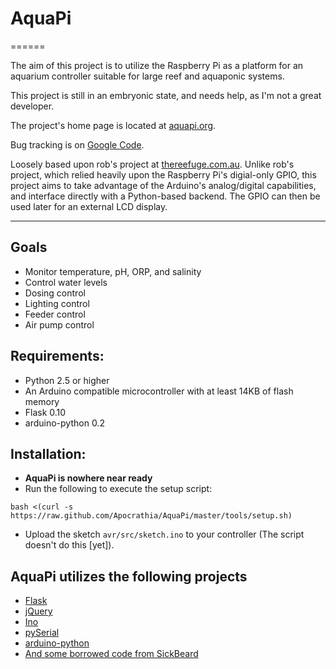 # AquaPi
======

The aim of this project is to utilize the Raspberry Pi as a platform for an aquarium controller suitable for large reef and aquaponic systems.

This project is still in an embryonic state, and needs help, as I'm not a great developer.

The project's home page is located at [aquapi.org][aquapi.org].

Bug tracking is on [Google Code][googleissues].

Loosely based upon rob's project at [thereefuge.com.au][reefuge]. Unlike rob's project, which relied heavily upon the Raspberry Pi's digial-only GPIO, this project aims to take advantage of the Arduino's analog/digital capabilities, and interface directly with a Python-based backend. The GPIO can then be used later for an external LCD display.

------

## Goals
  * Monitor temperature, pH, ORP, and salinity
  * Control water levels
  * Dosing control
  * Lighting control
  * Feeder control
  * Air pump control

## Requirements:
  * Python 2.5 or higher
  * An Arduino compatible microcontroller with at least 14KB of flash memory
  * Flask 0.10
  * arduino-python 0.2

## Installation:
  * **AquaPi is nowhere near ready**
  * Run the following to execute the setup script: 
```
bash <(curl -s https://raw.github.com/Apocrathia/AquaPi/master/tools/setup.sh)
```
  * Upload the sketch `avr/src/sketch.ino` to your controller (The script doesn't do this [yet]).

## AquaPi utilizes the following projects
  * [Flask][flask]
  * [jQuery][jquery]
  * [Ino][inotool]
  * [pySerial][pyserial]
  * [arduino-python][arduinoapi]
  * [And some borrowed code from SickBeard][sickbeard]

[aquapi.org]: http://aquapi.org
[reefuge]: http://www.thereefuge.com.au/threads/raspberry-pi-tank-monitor-project.3475
[sickbeard]: http://sickbeard.com
[flask]: http://flask.pocoo.org/
[inotool]: http://inotool.org
[jquery]: http://jquery.com
[pyserial]: http://pyserial.sourceforge.net/
[arduinoapi]: https://github.com/thearn/Python-Arduino-Command-API
[buildarduino]: http://playground.arduino.cc/BuildArduino/Py
[googleissues]: http://code.google.com/p/aquapi/issues/list
[googlenewissue]: http://code.google.com/p/aquapi/issues/entry
